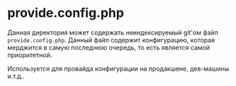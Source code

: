 provide.config.php
==================

Данная директория может содержать неиндексируемый git'ом файл `provide.config.php`. 
Данный файл содержит конфигурацию, которая мерджится в самую последнюю очередь, то есть 
является самой приоритетной.

Используется для провайда конфигурации на продакшене, дев-машины и.т.д..